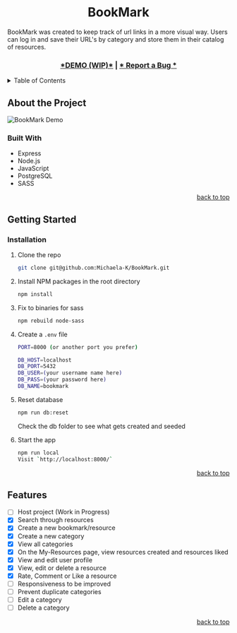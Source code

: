 <a id="readme-top"></a>
<h1 align="center"> BookMark </h1>
BookMark was created to keep track of url links in a more visual way. 
Users can log in and save their URL's by category and store them in their catalog of resources. 
<br />

<h3 align="center">
  <a href=""> *DEMO (WIP)*</a> | <a href="https://github.com/Michaela-K/BookMark/issues">* Report a Bug *</a>
</h3>

<!-- TABLE OF CONTENTS -->
<details>
  <summary>Table of Contents</summary>
  <ol>
    <li>
      <a href="#about">About The Project</a>
      <ul>
        <li><a href="#built-with">Built With</a></li>
      </ul>
    </li>
    <li>
      <a href="#getting-started">Getting Started</a>
      <ul>
        <li><a href="#installation">Installation</a></li>
      </ul>
    </li>
    <li><a href="#features">Features</a></li>
  </ol>
</details>


<!-- ABOUT THE PROJECT -->
## About the Project <a id="about"></a>

![BookMark Demo](public/BookMark-Demo.gif)

### Built With 

- Express
- Node.js
- JavaScript
- PostgreSQL
- SASS

<p align="right"><a href="#readme-top">back to top</a></p>


<!-- GETTING STARTED -->
## Getting Started <a id="getting-started"></a>

### Installation <a id="installation"></a>

1. Clone the repo
   ```sh
   git clone git@github.com:Michaela-K/BookMark.git
   ```
2. Install NPM packages in the root directory
   ```sh
   npm install
   ```
3. Fix to binaries for sass
   ```sh 
   npm rebuild node-sass
   ```
4. Create a `.env` file
   ```sh
   PORT=8000 (or another port you prefer)

   DB_HOST=localhost
   DB_PORT=5432
   DB_USER=(your username name here)
   DB_PASS=(your password here)
   DB_NAME=bookmark
   ```
5. Reset database 
   ```sh
   npm run db:reset
   ```
    Check the db folder to see what gets created and seeded

6. Start the app
   ```sh
   npm run local
   Visit `http://localhost:8000/`
   ```
<p align="right"><a href="#readme-top">back to top</a></p>


## Features <a id="features"></a>
- [ ] Host project (Work in Progress)
- [x] Search through resources
- [x] Create a new bookmark/resource
- [x] Create a new category
- [x] View all categories
- [x] On the My-Resources page, view resources created and resources liked
- [x] View and edit user profile
- [x] View, edit or delete a resource
- [x] Rate, Comment or Like a resource
- [ ] Responsiveness to be improved
- [ ] Prevent duplicate categories
- [ ] Edit a category
- [ ] Delete a category

<p align="right"><a href="#readme-top">back to top</a></p>
